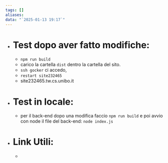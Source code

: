 ```yaml
---
tags: []
aliases: 
data: "`2025-01-13 19:17`"
---
```

- # Test dopo aver fatto modifiche: 
	- `npm run build` 
	- carico la cartella `dist` dentro la cartella del sito.
	- `ssh gocker` ci accedo, 
	- `restart site232465`
	- site232465.tw.cs.unibo.it
- # Test in locale:
	- per il back-end dopo una modifica faccio `npm run build` e poi avvio con node il file del back-end:  `node index.js`
- # Link Utili:
	- 